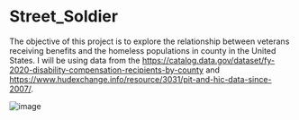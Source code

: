 # Street_Soldier
The objective of this project is to explore the relationship between veterans receiving benefits and the homeless populations in county in the United States.  I will be using data from the https://catalog.data.gov/dataset/fy-2020-disability-compensation-recipients-by-county and https://www.hudexchange.info/resource/3031/pit-and-hic-data-since-2007/.												
												
												
![image](https://github.com/shacktemp/Street_Soldier/assets/122495946/2f050c7e-7b43-4595-97f3-58e6520d368a)

